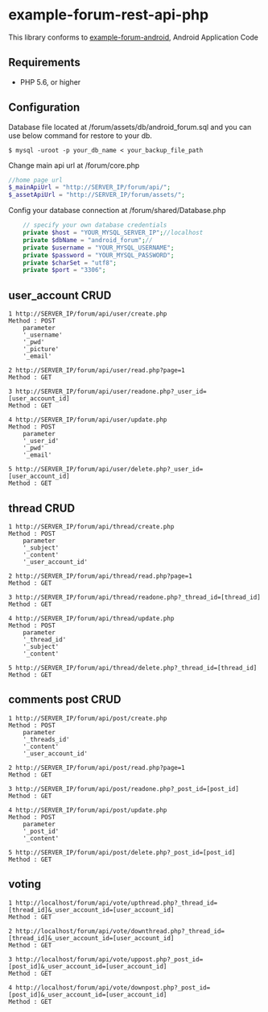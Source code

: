 # example-forum-rest-api-php

This library conforms to [example-forum-android](https://github.com/bekaku/example-forum-android), Android Application Code



## Requirements

- PHP 5.6, or higher

## Configuration

Database file located at /forum/assets/db/android_forum.sql and you can use below command for restore to your db.

```
$ mysql -uroot -p your_db_name < your_backup_file_path
```

Change main api url at /forum/core.php

```php
//home page url
$_mainApiUrl = "http://SERVER_IP/forum/api/";
$_assetApiUrl = "http://SERVER_IP/forum/assets/";

```
Config your database connection at /forum/shared/Database.php

```php
    // specify your own database credentials
    private $host = "YOUR_MYSQL_SERVER_IP";//localhost
    private $dbName = "android_forum";//
    private $username = "YOUR_MYSQL_USERNAME";
    private $password = "YOUR_MYSQL_PASSWORD";
    private $charSet = "utf8";
    private $port = "3306";
```

## user_account CRUD
```
1 http://SERVER_IP/forum/api/user/create.php
Method : POST
	parameter
	'_username'
	'_pwd'
	'_picture'
	'_email'
```

```
2 http://SERVER_IP/forum/api/user/read.php?page=1
Method : GET
```

```
3 http://SERVER_IP/forum/api/user/readone.php?_user_id=[user_account_id]
Method : GET
```

```
4 http://SERVER_IP/forum/api/user/update.php
Method : POST
	parameter
	'_user_id'
	'_pwd'
	'_email'
```

```
5 http://SERVER_IP/forum/api/user/delete.php?_user_id=[user_account_id]
Method : GET
```

## thread CRUD

```
1 http://SERVER_IP/forum/api/thread/create.php
Method : POST
	parameter
	'_subject'
	'_content'
	'_user_account_id'
```

```
2 http://SERVER_IP/forum/api/thread/read.php?page=1
Method : GET
```

```
3 http://SERVER_IP/forum/api/thread/readone.php?_thread_id=[thread_id]
Method : GET
```

```
4 http://SERVER_IP/forum/api/thread/update.php
Method : POST
	parameter
	'_thread_id'
	'_subject'
	'_content'
```

```
5 http://SERVER_IP/forum/api/thread/delete.php?_thread_id=[thread_id]
Method : GET
```

## comments post CRUD

```
1 http://SERVER_IP/forum/api/post/create.php
Method : POST
	parameter
	'_threads_id'
	'_content'
	'_user_account_id'
```

```
2 http://SERVER_IP/forum/api/post/read.php?page=1
Method : GET
```

```
3 http://SERVER_IP/forum/api/post/readone.php?_post_id=[post_id]
Method : GET
```

```
4 http://SERVER_IP/forum/api/post/update.php
Method : POST
	parameter
	'_post_id'
	'_content'
```

```
5 http://SERVER_IP/forum/api/post/delete.php?_post_id=[post_id]
Method : GET
```

## voting

```
1 http://localhost/forum/api/vote/upthread.php?_thread_id=[thread_id]&_user_account_id=[user_account_id]
Method : GET
```

```
2 http://localhost/forum/api/vote/downthread.php?_thread_id=[thread_id]&_user_account_id=[user_account_id]
Method : GET
```

```
3 http://localhost/forum/api/vote/uppost.php?_post_id=[post_id]&_user_account_id=[user_account_id]
Method : GET
```

```
4 http://localhost/forum/api/vote/downpost.php?_post_id=[post_id]&_user_account_id=[user_account_id]
Method : GET
```
